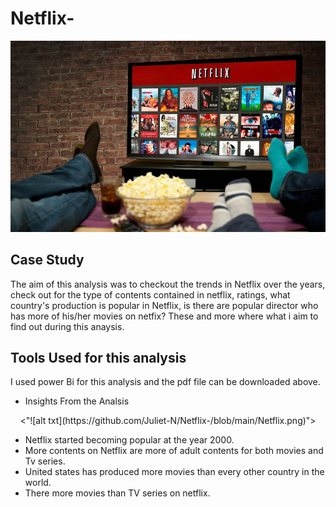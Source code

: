 # Netflix-
![alt txt](https://github.com/Juliet-N/Netflix-/blob/main/netflix1.jpg)

## Case Study

The aim of this analysis was to checkout the trends in Netflix over the years, check out for the type of contents contained in netflix, ratings, what country's production is popular in Netflix, is there are popular director who has more of his/her movies on netfix? These and more where what i aim to find out during this anaysis.

## Tools Used for this analysis

I used power Bi for this analysis and the pdf file can be downloaded above.

- Insights From the Analsis
<p align="center">
  <"![alt txt](https://github.com/Juliet-N/Netflix-/blob/main/Netflix.png)">
</p>


- Netflix started becoming popular at the year 2000.
- More contents on Netflix are more of adult contents for both movies and Tv series.
- United states has produced more movies than every other country in the world.
- There more movies than TV series on netflix.


